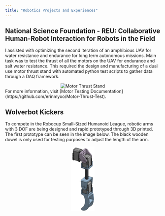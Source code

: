 ```yaml
---
title: "Robotics Projects and Experiences"
---
```


## National Science Foundation - REU: Collaborative Human-Robot Interaction for Robots in the Field
I assisted with optimizing the second iteration of an amphibious UAV for water resistance and endurance for long term autonomous missions. Main task was to test the thrust of all the motors on the UAV for endurance and salt water resistance. This required the design and manufacturing of a dual use motor thrust stand with automated python test scripts to gather data through a DAQ framework.
<div style="text-align: center;">
  <img alt="Motor Thrust Stand" src="/../portfolio-images/MotorThrustStand.png" width="45%">
</div>
For more information, visit [Motor Testing Documentation](https://github.com/erinmyoo/Motor-Thrust-Test).

## Wolverbot Kickers
To compete in the Robocup Small-Sized Humanoid League, robotic arms with 3 DOF are being designed and rapid prototyped through 3D printed. The first prototype can be seen in the image below. The black wooden dowel is only used for testing purposes to adjust the length of the arm. 
<div style="text-align: center;">
  <img alt="3D printed Arm Design for testing functionality" src="/../portfolio-images/ArmPrototype.png" width="15%">
</div>
